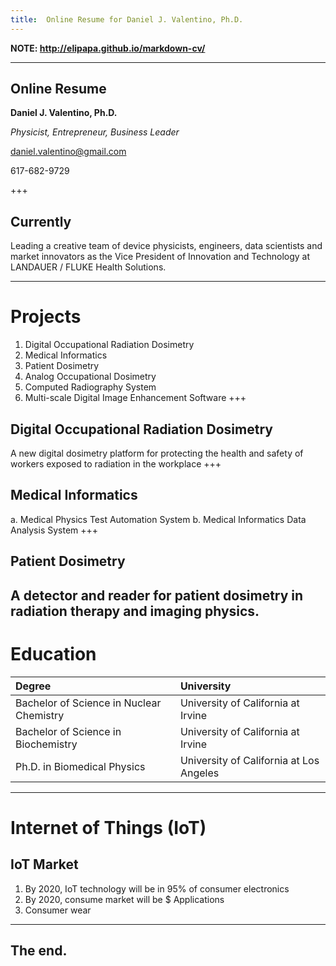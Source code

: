 ```yaml
---
title:  Online Resume for Daniel J. Valentino, Ph.D.
---
```

**NOTE:  http://elipapa.github.io/markdown-cv/**

---
## Online Resume
**Daniel J. Valentino, Ph.D.**

*Physicist, Entrepreneur, Business Leader*

daniel.valentino@gmail.com

617-682-9729

+++
## Currently

Leading a creative team of device physicists, engineers, data scientists and market innovators as the Vice President of Innovation and Technology at LANDAUER / FLUKE Health Solutions.

---
# Projects
1. Digital Occupational Radiation Dosimetry
2. Medical Informatics
3. Patient Dosimetry
4. Analog Occupational Dosimetry
5. Computed Radiography System
6. Multi-scale Digital Image Enhancement Software
+++
## Digital Occupational Radiation Dosimetry
A new digital dosimetry platform for protecting the health and safety of workers exposed to radiation in the workplace
+++
## Medical Informatics
a. Medical Physics Test Automation System
b. Medical Informatics Data Analysis System
+++
## Patient Dosimetry
A detector and reader for patient dosimetry in radiation therapy and imaging physics.
---
# Education
|                                Degree                                |                University               |
|:--------------------------------------------------------------------|:---------------------------------------|
| Bachelor of Science in Nuclear Chemistry | University of California at Irvine |
| Bachelor of Science in Biochemistry | University of California at Irvine |
| Ph.D. in Biomedical Physics  | University of California at Los Angeles |

---
# Internet of Things (IoT)
## IoT Market
1. By 2020, IoT technology will be in 95% of consumer electronics
2. By 2020, consume market will be $ 
Applications
3. Consumer wear
---
## The end.
<!--stackedit_data:
eyJoaXN0b3J5IjpbNzc3NzExMjg3LDczNjMyNDE4NSwyMDI2ND
gxMzI5LC0xMjAyODA2NjQ4LC0yMzM4MTM4MTEsMTU4MDM3NjE4
MiwtNjMyNDc2MTQ0LDk3MTUxODc2MiwtNTIwNjQ0Mjg2LC0xMj
QzODI5M119
-->